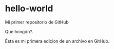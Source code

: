 # hello-world

Mi primer repositorio de GitHub

Que hongón?.

Ésta es mi primera edicion de un archivo en GitHub.
